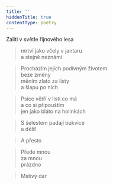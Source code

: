 ```yaml
---
title: ''
hiddenTitle: true
contentType: poetry
---
```


>   

  

>   

  

Zaliti v světle říjnového lesa

> mrtví jako včely v jantaru  
> a stejně neznámí

  

> Procházím jejich podivným životem  
> beze změny  
> měním zlato za listy  
> a šlapu po nich

  

> Psice větří v listí co má  
> a co si připouštím  
> jen jako bláto na holinkách

  

> S šelestem padají bukvice  
> a déšť

  

> A přesto

  

> Přede mnou  
> za mnou  
> prázdno

  

> Mstivý dar
